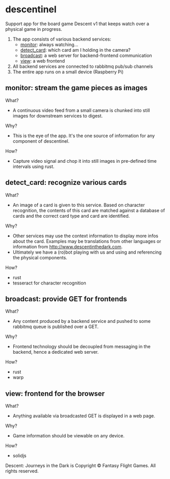 # descentinel
Support app for the board game Descent v1 that keeps watch over a physical game in progress.

1. The app consists of various backend services:
    - [monitor](#monitor-stream-the-game-pieces-as-images): always watching...
    - [detect_card](#detect_card-recognize-various-cards): which card am I holding in the camera?
    - [broadcast](#broadcast-provide-get-for-frontends): a web server for backend-frontend communication
    - [view](#view-frontend-for-the-browser): a web frontend
1. All backend services are connected to rabbitmq pub/sub channels
1. The entire app runs on a small device (Raspberry Pi)

## monitor: stream the game pieces as images

What?
- A continuous video feed from a small camera is chunked into still images for downstream services to digest.

Why?
- This is the eye of the app. It's the one source of information for any component of descentinel.

How?
- Capture video signal and chop it into still images in pre-defined time intervals using rust.

## detect_card: recognize various cards

What? 
- An image of a card is given to this service. Based on character recognition, the contents of this card are matched against a database of cards and the correct card type and card are identified.

Why?
- Other services may use the context information to display more infos about the card. Examples may be translations from other languages or information from http://www.descentinthedark.com.
- Ultimately we have a (ro)bot playing with us and using and referencing the physical components.

How?
- rust
- tesseract for character recognition

## broadcast: provide GET for frontends

What?
- Any content produced by a backend service and pushed to some rabbitmq queue is published over a GET.

Why?
- Frontend technology should be decoupled from messaging in the backend, hence a dedicated web server.

How?
- rust
- warp

## view: frontend for the browser

What?
- Anything available via broadcasted GET is displayed in a web page.

Why?
- Game information should be viewable on any device.

How?
- solidjs



Descent: Journeys in the Dark is Copyright © Fantasy Flight Games. All rights reserved.

